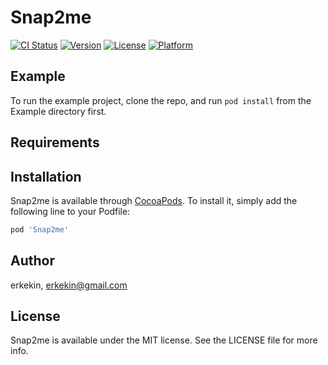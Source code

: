 # Snap2me

[![CI Status](http://img.shields.io/travis/erkekin/Snap2me.svg?style=flat)](https://travis-ci.org/erkekin/Snap2me)
[![Version](https://img.shields.io/cocoapods/v/Snap2me.svg?style=flat)](http://cocoapods.org/pods/Snap2me)
[![License](https://img.shields.io/cocoapods/l/Snap2me.svg?style=flat)](http://cocoapods.org/pods/Snap2me)
[![Platform](https://img.shields.io/cocoapods/p/Snap2me.svg?style=flat)](http://cocoapods.org/pods/Snap2me)

## Example

To run the example project, clone the repo, and run `pod install` from the Example directory first.

## Requirements

## Installation

Snap2me is available through [CocoaPods](http://cocoapods.org). To install
it, simply add the following line to your Podfile:

```ruby
pod 'Snap2me'
```

## Author

erkekin, erkekin@gmail.com

## License

Snap2me is available under the MIT license. See the LICENSE file for more info.
